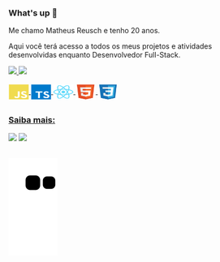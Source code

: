 ### What's up 👋

<p>Me chamo Matheus Reusch e tenho 20 anos.</p>
<p>Aqui você terá acesso a todos os meus projetos e atividades </br>
desenvolvidas enquanto Desenvolvedor Full-Stack.</p>

<div>
  <a href="https://github.com/MatheusReusch">
  <img height="180em" src="https://github-readme-stats.vercel.app/api/top-langs/?username=MatheusReusch&layout=compact&langs_count=7&theme=dracula"/>
  <img height="180em" src="https://github-readme-stats.vercel.app/api?username=MatheusReusch&show_icons=true&theme=dracula&include_all_commits=true&count_private=true"/>

</div>
<div style="display: inline_block"><br>
  <img align="center" alt="MatheusReusch-Js" height="30" width="40" src="https://raw.githubusercontent.com/devicons/devicon/master/icons/javascript/javascript-plain.svg">
  <img align="center" alt="MatheusReusch-Ts" height="30" width="40" src="https://raw.githubusercontent.com/devicons/devicon/master/icons/typescript/typescript-plain.svg">
  <img align="center" alt="MatheusReusch-React" height="30" width="40" src="https://raw.githubusercontent.com/devicons/devicon/master/icons/react/react-original.svg">
  <img align="center" alt="MatheusReusch-HTML" height="30" width="40" src="https://raw.githubusercontent.com/devicons/devicon/master/icons/html5/html5-original.svg">
  <img align="center" alt="MatheusReusch-CSS" height="30" width="40" src="https://raw.githubusercontent.com/devicons/devicon/master/icons/css3/css3-original.svg">
 
</div>
  
  ##
 ### Saiba mais:
<div> 
   <a href="https://www.linkedin.com/in/matheus-reusch-0184ab216/" target="_blank"><img src="https://img.shields.io/badge/-LinkedIn-%230077B5?style=for-the-badge&logo=linkedin&logoColor=white" target="_blank"></a> 
  <a href = "mailto: matheusreusch1@gmail.com"><img src="https://img.shields.io/badge/-Gmail-%23333?style=for-the-badge&logo=gmail&logoColor=white" target="_blank"></a>
  <br><br>
  <div>
  <!--    ![Snake animation](https://github.com/artifonn/artifonn/blob/output/github-contribution-grid-snake.svg) -->
  
  ![Snake animation](https://github.com/rafaballerini/rafaballerini/blob/output/github-contribution-grid-snake.svg)
  </div>  
</div>
